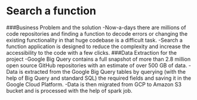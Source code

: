 # Search a function
###Business Problem and the solution
-Now-a-days there are millions of code repositories and finding a function to decode errors or changing the existing functionality  in that huge codebase is a difficult task.
-Search a function application is designed to reduce the complexity and increase the accessibility to the code with a few clicks.
###Data Extraction for the project
-Google Big Query contains a full snapshot of more than 2.8 million open source GitHub repositories with an estimate of over 500 GB of data.
-Data is extracted from the Google Big Query tables by querying (with the help of Big Query and standard SQL) the required fields and saving it in the Google Cloud Platform.
-Data is then migrated from GCP to Amazon S3 bucket and is processed with the help of spark job.
